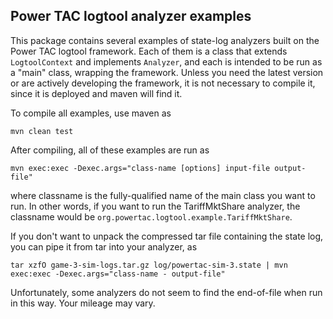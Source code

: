 ## Power TAC logtool analyzer examples

This package contains several examples of state-log analyzers built on the Power TAC logtool framework. Each of them is a class that extends `LogtoolContext` and implements `Analyzer`, and each is intended to be run as a "main" class, wrapping the framework. Unless you need the latest version or are actively developing the framework, it is not necessary to compile it, since it is deployed and maven will find it.

To compile all examples, use maven as

`mvn clean test`

After compiling, all of these examples are run as

`mvn exec:exec -Dexec.args="class-name [options] input-file output-file"`

where classname is the fully-qualified name of the main class you want to run. In other words, if you want to run the TariffMktShare analyzer, the classname would be `org.powertac.logtool.example.TariffMktShare`.

If you don't want to unpack the compressed tar file containing the state log, you can pipe it from tar into your analyzer, as

`tar xzfO game-3-sim-logs.tar.gz log/powertac-sim-3.state | mvn exec:exec -Dexec.args="class-name - output-file"`

Unfortunately, some analyzers do not seem to find the end-of-file when run in this way. Your mileage may vary.
